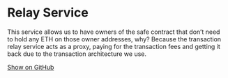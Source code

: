 # Relay Service
This service allows us to have owners of the safe contract that don’t need to hold any ETH on those owner addresses, why? Because the transaction relay service acts as a proxy, paying for the transaction fees and getting it back due to the transaction architecture we use.

[Show on GitHub](https://github.com/gnosis/safe-relay-service)